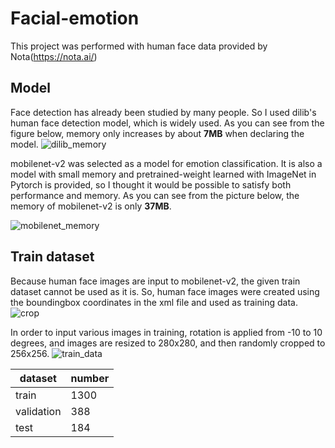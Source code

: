 # Facial-emotion

This project was performed with human face data provided by Nota(https://nota.ai/)

## Model
Face detection has already been studied by many people.
So I used dilib's human face detection model, which is widely used.
As you can see from the figure below, memory only increases by about __7MB__ when declaring the model.
![dilib_memory](https://user-images.githubusercontent.com/45653968/100175735-4fd1d300-2f12-11eb-964b-6281a863f574.JPG)


mobilenet-v2 was selected as a model for emotion classification.
It is also a model with small memory and pretrained-weight learned with ImageNet in Pytorch is provided,
so I thought it would be possible to satisfy both performance and memory.
As you can see from the picture below, the memory of mobilenet-v2 is only __37MB__.

![mobilenet_memory](https://user-images.githubusercontent.com/45653968/100175715-45173e00-2f12-11eb-9ffa-8c5e8533e267.JPG)


## Train dataset
Because human face images are input to mobilenet-v2, the given train dataset cannot be used as it is.
So, human face images were created using the boundingbox coordinates in the xml file and used as training data.
![crop](https://user-images.githubusercontent.com/45653968/100176277-51e86180-2f13-11eb-9818-245807979ef7.JPG)


In order to input various images in training, rotation is applied from -10 to 10 degrees,
and images are resized to 280x280, and then randomly cropped to 256x256.
![train_data](https://user-images.githubusercontent.com/45653968/100174453-d1743180-2f0f-11eb-8971-c834d560df14.JPG)

dataset |number
------|------
train|1300
validation|388
test|184
